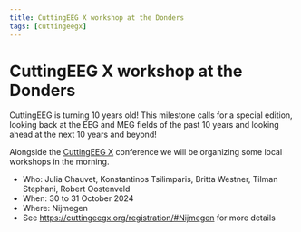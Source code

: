 ```yaml
---
title: CuttingEEG X workshop at the Donders
tags: [cuttingeegx]
---
```


# CuttingEEG X workshop at the Donders

CuttingEEG is turning 10 years old! This milestone calls for a special edition, looking back at the EEG and MEG fields of the past 10 years and looking ahead at the next 10 years and beyond!

Alongside the [CuttingEEG X](https://cuttingeegx.org) conference we will be organizing some local workshops in the morning.

- Who: Julia Chauvet, Konstantinos Tsilimparis, Britta Westner, Tilman Stephani, Robert Oostenveld
- When: 30 to 31 October 2024
- Where: Nijmegen
- See <https://cuttingeegx.org/registration/#Nijmegen> for more details

